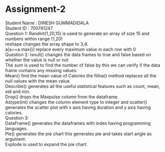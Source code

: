 # Assignment-2
Student Name : DINESH GUMMADIDALA<br>
Student ID : 700741247<br>
Question 1: 
Randint(1,20,15) is used to generate an array of size 15 and numbers within range (1,20) <br>
reshape changes the array shape to 3,4. <br>
a[a==a.max()] replace every maximum value in each row with 0<br>
Question 2:
Isnull() changes the data frames to true and false based on whether the value is null or not <br>
The sum is used to find the number of false by this we can verify if the data frame contains any missing values.<br>
Mean() find the mean value of Calories the fillna() method replaces all the null values with the mean value.<br>
Describe() generates all the useful statistical features such as count, mean, std and min.<br>
Drop() drops the Maxpulse column from the dataframe.<br>
Astype(int) changes the column element type to integer and scatter() generates the scatter plot with x axis having duration and y axis having calories.<br>
Question 3:  
DataFrame() generates the dataframes with index having programming languages.<br>
Pie() generates the pie chart this generates pie and takes start angle as argument.<br>
Explode is used to expand the pie chart.<br>
